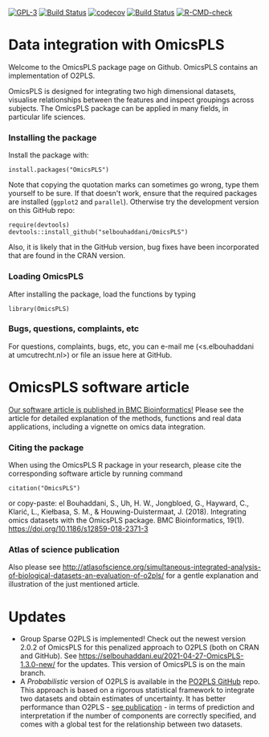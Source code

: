 [![GPL-3](https://img.shields.io/badge/license-GPL--3-blue.svg)](https://www.gnu.org/licenses/gpl-3.0.en.html)
[![Build Status](https://travis-ci.org/selbouhaddani/OmicsPLS.svg?branch=master)](https://travis-ci.org/selbouhaddani/OmicsPLS)
[![codecov](https://codecov.io/gh/selbouhaddani/OmicsPLS/branch/master/graph/badge.svg)](https://codecov.io/gh/selbouhaddani/OmicsPLS)
[![Build Status](https://cranlogs.r-pkg.org/badges/last-month/OmicsPLS)](https://cran.r-project.org/package=OmicsPLS)
[![R-CMD-check](https://github.com/selbouhaddani/OmicsPLS/workflows/R-CMD-check/badge.svg)](https://github.com/selbouhaddani/OmicsPLS/actions)

# **Data integration with OmicsPLS**

Welcome to the OmicsPLS package page on Github. OmicsPLS contains an implementation of O2PLS.

OmicsPLS is designed for integrating two high dimensional datasets, visualise relationships between the features and inspect groupings across subjects. The OmicsPLS package can be applied in many fields, in particular life sciences. 

### Installing the package

Install the package with:

    install.packages("OmicsPLS")

Note that copying the quotation marks can sometimes go wrong, type them yourself to be sure.
If that doesn't work, ensure that the required packages are installed (`ggplot2` and `parallel`).
Otherwise try the development version on this GitHub repo:
    
    require(devtools)
    devtools::install_github("selbouhaddani/OmicsPLS")
    
Also, it is likely that in the GitHub version, bug fixes have been incorporated that are found in the CRAN version.

### Loading OmicsPLS

After installing the package, load the functions by typing

    library(OmicsPLS)
    
### Bugs, questions, complaints, etc

For questions, complaints, bugs, etc, you can e-mail me (<s.elbouhaddani at umcutrecht.nl>) or file an issue here at GitHub.



# **OmicsPLS software article**

[Our software article is published in BMC Bioinformatics!](https://doi.org/10.1186/s12859-018-2371-3) Please see the article for detailed explanation of the methods, functions and real data applications, including a vignette on omics data integration. 

### Citing the package

When using the OmicsPLS R package in your research, please cite the corresponding software article by running command 

    citation("OmicsPLS")

or copy-paste:
el Bouhaddani, S., Uh, H. W., Jongbloed, G., Hayward, C., Klarić, L., Kiełbasa, S. M., & Houwing-Duistermaat, J. (2018). Integrating omics datasets with the OmicsPLS package. BMC Bioinformatics, 19(1). https://doi.org/10.1186/s12859-018-2371-3

### Atlas of science publication

Also please see http://atlasofscience.org/simultaneous-integrated-analysis-of-biological-datasets-an-evaluation-of-o2pls/ for a gentle explanation and illustration of the just mentioned article.



# **Updates**

- Group Sparse O2PLS is implemented! Check out the newest version 2.0.2 of OmicsPLS for this penalized approach to O2PLS (both on CRAN and GitHub). See https://selbouhaddani.eu/2021-04-27-OmicsPLS-1.3.0-new/ for the updates. This version of OmicsPLS is on the main branch. 
- A *Probabilistic* version of O2PLS is available in the [PO2PLS GitHub](https://github.com/selbouhaddani/PO2PLS) repo. This approach is based on a rigorous statistical framework to integrate two datasets and obtain estimates of uncertainty. It has better performance than O2PLS - [see publication](https://doi.org/10.1111/rssc.12583) - in terms of prediction and interpretation if the number of components are correctly specified, and comes with a global test for the relationship between two datasets.
